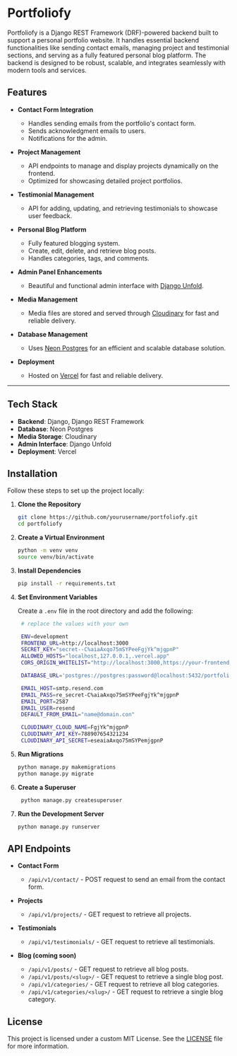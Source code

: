 # Portfoliofy

Portfoliofy is a Django REST Framework (DRF)-powered backend built to support a personal portfolio website. It handles essential backend functionalities like sending contact emails, managing project and testimonial sections, and serving as a fully featured personal blog platform. The backend is designed to be robust, scalable, and integrates seamlessly with modern tools and services.

## Features

-   **Contact Form Integration**

    -   Handles sending emails from the portfolio's contact form.
    -   Sends acknowledgment emails to users.
    -   Notifications for the admin.

-   **Project Management**

    -   API endpoints to manage and display projects dynamically on the frontend.
    -   Optimized for showcasing detailed project portfolios.

-   **Testimonial Management**

    -   API for adding, updating, and retrieving testimonials to showcase user feedback.

-   **Personal Blog Platform**

    -   Fully featured blogging system.
    -   Create, edit, delete, and retrieve blog posts.
    -   Handles categories, tags, and comments.

-   **Admin Panel Enhancements**

    -   Beautiful and functional admin interface with [Django Unfold](https://django-unfold.com/).

-   **Media Management**

    -   Media files are stored and served through [Cloudinary](https://cloudinary.com/) for fast and reliable delivery.

-   **Database Management**

    -   Uses [Neon Postgres](https://neon.tech/) for an efficient and scalable database solution.

-   **Deployment**
    -   Hosted on [Vercel](https://vercel.com/) for fast and reliable delivery.

---

## Tech Stack

-   **Backend**: Django, Django REST Framework
-   **Database**: Neon Postgres
-   **Media Storage**: Cloudinary
-   **Admin Interface**: Django Unfold
-   **Deployment**: Vercel

## Installation

Follow these steps to set up the project locally:

1. **Clone the Repository**

    ```bash
    git clone https://github.com/yourusername/portfoliofy.git
    cd portfoliofy
    ```

2. **Create a Virtual Environment**

    ```bash
    python -m venv venv
    source venv/bin/activate
    ```

3. **Install Dependencies**

    ```bash
    pip install -r requirements.txt
    ```

4. **Set Environment Variables**

    Create a `.env` file in the root directory and add the following:

    ```bash
     # replace the values with your own

     ENV=development
     FRONTEND_URL=http://localhost:3000
     SECRET_KEY="secret--C%aiaAxqo75mSYPeeFgjYk^mjgpnP"
     ALLOWED_HOSTS="localhost,127.0.0.1,.vercel.app"
     CORS_ORIGIN_WHITELIST="http://localhost:3000,https://your-frontend-url.vercel.app"

     DATABASE_URL='postgres://postgres:password@localhost:5432/portfoliofy'

     EMAIL_HOST=smtp.resend.com
     EMAIL_PASS=re_secret-C%aiaAxqo75mSYPeeFgjYk^mjgpnP
     EMAIL_PORT=2587
     EMAIL_USER=resend
     DEFAULT_FROM_EMAIL="name@domain.con"

     CLOUDINARY_CLOUD_NAME=FgjYk^mjgpnP
     CLOUDINARY_API_KEY=788907654321234
     CLOUDINARY_API_SECRET=eseaiaAxqo75mSYPemjgpnP
    ```

5. **Run Migrations**

    ```bash
    python manage.py makemigrations
    python manage.py migrate
    ```

6. **Create a Superuser**

    ```bash
     python manage.py createsuperuser
    ```

7. **Run the Development Server**

    ```bash
    python manage.py runserver
    ```

## API Endpoints

-   **Contact Form**

    -   `/api/v1/contact/` - POST request to send an email from the contact form.

-   **Projects**

    -   `/api/v1/projects/` - GET request to retrieve all projects.

-   **Testimonials**

    -   `/api/v1/testimonials/` - GET request to retrieve all testimonials.

-   **Blog (coming soon)**
    -   `/api/v1/posts/` - GET request to retrieve all blog posts.
    -   `/api/v1/posts/<slug>/` - GET request to retrieve a single blog post.
    -   `/api/v1/categories/` - GET request to retrieve all blog categories.
    -   `/api/v1/categories/<slug>/` - GET request to retrieve a single blog category.

## License

This project is licensed under a custom MIT License. See the [LICENSE](LICENSE) file for more information.
